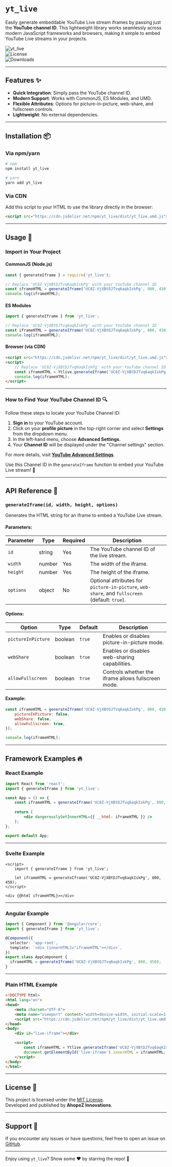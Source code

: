 # `yt_live`

Easily generate embeddable YouTube Live stream iframes by passing just the **YouTube channel ID**. This lightweight library works seamlessly across modern JavaScript frameworks and browsers, making it simple to embed YouTube Live streams in your projects.

![yt_live](https://img.shields.io/npm/v/yt_live?color=blue&style=flat-square)  
![License](https://img.shields.io/npm/l/yt_live?color=green&style=flat-square)  
![Downloads](https://img.shields.io/npm/dm/yt_live?color=orange&style=flat-square)

---

## Features ✨

- **Quick Integration**: Simply pass the YouTube channel ID.
- **Modern Support**: Works with CommonJS, ES Modules, and UMD.
- **Flexible Attributes**: Options for picture-in-picture, web-share, and fullscreen controls.
- **Lightweight**: No external dependencies.

---

## Installation 📦

### Via npm/yarn

```bash
# npm
npm install yt_live

# yarn
yarn add yt_live
```

### Via CDN

Add this script to your HTML to use the library directly in the browser:
```html
<script src="https://cdn.jsdelivr.net/npm/yt_live/dist/yt_live.umd.js"></script>
```

---

## Usage 🚀

### Import in Your Project

#### CommonJS (Node.js)
```javascript
const { generateIframe } = require('yt_live');

// Replace 'UC8Z-VjXBtDJTvq6aqkIskPg' with your YouTube channel ID
const iframeHTML = generateIframe('UC8Z-VjXBtDJTvq6aqkIskPg', 800, 450);
console.log(iframeHTML);
```

#### ES Modules
```javascript
import { generateIframe } from 'yt_live';

// Replace 'UC8Z-VjXBtDJTvq6aqkIskPg' with your YouTube channel ID
const iframeHTML = generateIframe('UC8Z-VjXBtDJTvq6aqkIskPg', 800, 450);
console.log(iframeHTML);
```

#### Browser (via CDN)
```html
<script src="https://cdn.jsdelivr.net/npm/yt_live/dist/yt_live.umd.js"></script>
<script>
    // Replace 'UC8Z-VjXBtDJTvq6aqkIskPg' with your YouTube channel ID
    const iframeHTML = Ytlive.generateIframe('UC8Z-VjXBtDJTvq6aqkIskPg', 800, 450);
    console.log(iframeHTML);
</script>
```

---

### How to Find Your YouTube Channel ID 🔍

Follow these steps to locate your YouTube Channel ID:

1. **Sign in** to your YouTube account.  
2. Click on your **profile picture** in the top-right corner and select **Settings** from the dropdown menu.  
3. In the left-hand menu, choose **Advanced Settings**.  
4. Your **Channel ID** will be displayed under the "Channel settings" section.  

For more details, visit **[YouTube Advanced Settings](https://www.youtube.com/account_advanced)**.  

Use this Channel ID in the `generateIframe` function to embed your YouTube Live stream! 🎥

---

## API Reference 📖

### `generateIframe(id, width, height, options)`

Generates the HTML string for an iframe to embed a YouTube Live stream.

#### Parameters:

| Parameter  | Type   | Required | Description                                                                             |
|------------|--------|----------|-----------------------------------------------------------------------------------------|
| `id`       | string | Yes      | The YouTube channel ID of the live stream.                                              |
| `width`    | number | Yes      | The width of the iframe.                                                               |
| `height`   | number | Yes      | The height of the iframe.                                                              |
| `options`  | object | No       | Optional attributes for `picture-in-picture`, `web-share`, and `fullscreen` (default: `true`). |

#### Options:

| Option             | Type    | Default | Description                                                    |
|--------------------|---------|---------|----------------------------------------------------------------|
| `pictureInPicture` | boolean | `true`  | Enables or disables picture-in-picture mode.                  |
| `webShare`         | boolean | `true`  | Enables or disables web-sharing capabilities.                 |
| `allowFullscreen`  | boolean | `true`  | Controls whether the iframe allows fullscreen mode.           |

#### Example:

```javascript
const iframeHTML = generateIframe('UC8Z-VjXBtDJTvq6aqkIskPg', 800, 450, {
    pictureInPicture: false,
    webShare: false,
    allowFullscreen: true,
});

console.log(iframeHTML);
```

---

## Framework Examples 🔥

### React Example

```jsx
import React from 'react';
import { generateIframe } from 'yt_live';

const App = () => {
    const iframeHTML = generateIframe('UC8Z-VjXBtDJTvq6aqkIskPg', 800, 450);
    
    return (
        <div dangerouslySetInnerHTML={{ __html: iframeHTML }} />
    );
};

export default App;
```

---

### Svelte Example

```svelte
<script>
    import { generateIframe } from 'yt_live';

    let iframeHTML = generateIframe('UC8Z-VjXBtDJTvq6aqkIskPg', 800, 450);
</script>

<div {@html iframeHTML}></div>
```

---

### Angular Example

```typescript
import { Component } from '@angular/core';
import { generateIframe } from 'yt_live';

@Component({
  selector: 'app-root',
  template: `<div [innerHTML]="iframeHTML"></div>`,
})
export class AppComponent {
  iframeHTML = generateIframe('UC8Z-VjXBtDJTvq6aqkIskPg', 800, 450);
}
```

---

### Plain HTML Example

```html
<!DOCTYPE html>
<html lang="en">
<head>
    <meta charset="UTF-8">
    <meta name="viewport" content="width=device-width, initial-scale=1.0">
    <script src="https://cdn.jsdelivr.net/npm/yt_live/dist/yt_live.umd.js"></script>
</head>
<body>
    <div id="live-iframe"></div>

    <script>
        const iframeHTML = Ytlive.generateIframe('UC8Z-VjXBtDJTvq6aqkIskPg', 800, 450);
        document.getElementById('live-iframe').innerHTML = iframeHTML;
    </script>
</body>
</html>
```

---

## License 📝

This project is licensed under the [MIT License](LICENSE).  
Developed and published by **AhopeZ Innovations**.

---

## Support 💬

If you encounter any issues or have questions, feel free to open an issue on [GitHub](https://github.com/your-username/yt_live/issues).  

---

Enjoy using `yt_live`? Show some ❤️ by starring the repo! 🌟